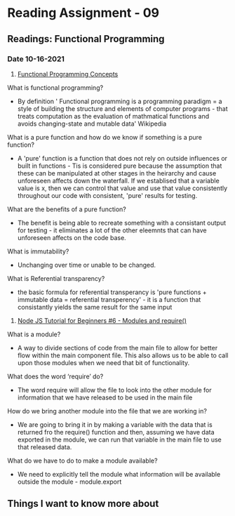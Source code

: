 # Reading Assignment - 09

## Readings: Functional Programming

### Date 10-16-2021

1. [Functional Programming Concepts](https://medium.com/the-renaissance-developer/concepts-of-functional-programming-in-javascript-6bc84220d2aa)

What is functional programming?
- By definition ' Functional programming is a programming paradigm = a style of building the structure and elements of computer programs  - that treats computation as the evaluation of mathmatical functions and avoids changing-state and mutable data' Wikipedia

What is a pure function and how do we know if something is a pure function?
- A 'pure' function is a function that does not rely on outside influences or built in functions - Tis is considered pure because the assumption that these can be manipulated at other stages in the heirarchy and cause unforeseen affects down the waterfall. If we establised that a variable value is x, then we can control that value and use that value consistently throughout our code with consistent, 'pure' results for testing.

What are the benefits of a pure function?
- The benefit is being able to recreate something with a consistant output for testing - it eliminates a lot of the other eleemnts that can have unforeseen affects on the code base.

What is immutability?
 - Unchanging over time or unable to be changed.

What is Referential transparency?
- the basic formula for referential transperancy is 'pure functions + immutable data = referential transperency' - it is a function that consistantly yields the same result for the same input

1. [Node JS Tutorial for Beginners #6 - Modules and require()](https://www.youtube.com/watch?v=xHLd36QoS4k)

What is a module?
- A way to divide sections of code from the main file to allow for better flow within the main component file. This also allows us to be able to call upon those modules when we need that bit of functionality.

What does the word ‘require’ do?
- The word require will allow the file to look into the other module for information that we have released to be used in the main file

How do we bring another module into the file that we are working in?
- We are going to bring it in by making a variable with the data that is returned fro the require() function and then, assuming we have data exported in the module, we can run that variable in the main file to use that released data.

What do we have to do to make a module available?
- We need to explicitly tell the module what information will be available outside the module - module.export

## Things I want to know more about

